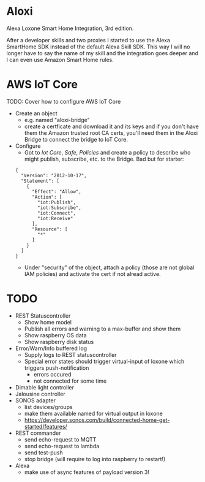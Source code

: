 # Aloxi
Alexa Loxone Smart Home Integration, 3rd edition.

After a developer skills and two proxies I started to use the Alexa SmartHome SDK instead of the default Alexa Skill SDK. This way I will no longer have to say the name of my skill and the integration goes deeper and I can even use Amazon Smart Home rules.

# AWS IoT Core

TODO: Cover how to configure AWS IoT Core

- Create an object
    - e.g. named "aloxi-bridge"
    - create a certficate and download it and its keys and if you don't have them the Amazon trusted root CA certs, you'll need them in the Aloxi Bridge to connect the bridge to IoT Core.
- Configure
    - Got to _Iot Core_, _Safe_, _Policies_ and create a policy to describe who might publish, subscribe, etc. to the Bridge. Bad but for starter:
    ```
    {
      "Version": "2012-10-17",
      "Statement": [
        {
          "Effect": "Allow",
          "Action": [
            "iot:Publish",
            "iot:Subscribe",
            "iot:Connect",
            "iot:Receive"
          ],
          "Resource": [
            "*"
          ]
        }
      ]
    }
    ```
  - Under "security" of the object, attach a policy (those are not global IAM policies) and activate the cert if not alread active.


# TODO

- REST Statuscontroller
  - Show home model
  - Publish all errors and warning to a max-buffer and show them
  - Show raspberry OS data
  - Show raspberry disk status
- Error/Warn/Info buffered log
  - Supply logs to REST statuscontroller
  - Special error states should trigger virtual-input of loxone which triggers push-notification
    - errors occured
    - not connected for some time
- Dimable light controller
- Jalousine controller
- SONOS adapter
  - list devices/groups
  - make them available named for virtual output in loxone
  - https://developer.sonos.com/build/connected-home-get-started/features/
- REST commander
  - send echo-request to MQTT
  - send echo-request to lambda
  - send test-push
  - stop bridge (will require to log into raspberry to restart!)
- Alexa
  - make use of async features of payload version 3!

